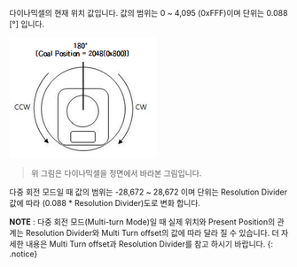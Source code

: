 다이나믹셀의 현재 위치 값입니다. 값의 범위는 0 ~ 4,095 (0xFFF)이며 단위는 0.088 [&deg;] 입니다.

![](/assets/images/dxl/mx/mx_position.png)

> 위 그림은 다이나믹셀을 정면에서 바라본 그림입니다.

다중 회전 모드일 때 값의 범위는 -28,672 ~ 28,672 이며 단위는 Resolution Divider 값에 따라 (0.088 * Resolution Divider)도로 변화 합니다.

**NOTE** : 다중 회전 모드(Multi-turn Mode)일 때 실제 위치와 Present Position의 관계는 Resolution Divider와 Multi Turn offset의 값에 따라 달라 질 수 있습니다. 더 자세한 내용은 Multi Turn offset과 Resolution Divider를 참고 하시기 바랍니다.
{: .notice}
